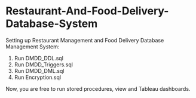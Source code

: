 # Restaurant-And-Food-Delivery-Database-System

Setting up Restaurant Management and Food Delivery Database Management System:

1. Run  DMDD_DDL.sql
2. Run DMDD_Triggers.sql
3. Run DMDD_DML.sql
4. Run Encryption.sql

Now, you are free to run stored procedures, view and Tableau dashboards.
